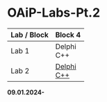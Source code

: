 # OAiP-Labs-Pt.2


|Lab / Block|Block 4|
|----------------------|----------------------|
|Lab 1| Delphi </br> C++ |
|Lab 2| [Delphi](BLOCK4/LAB4_2/Delphi) </br> [C++](BLOCK4/LAB4_2/C++) |

**09.01.2024-**
